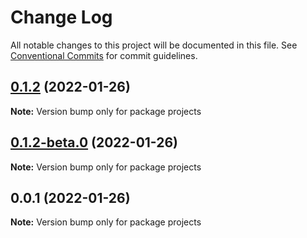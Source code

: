 # Change Log

All notable changes to this project will be documented in this file.
See [Conventional Commits](https://conventionalcommits.org) for commit guidelines.

## [0.1.2](https://github.com/ejbogantes/lerna-monorepo/compare/v0.1.2-beta.0...v0.1.2) (2022-01-26)

**Note:** Version bump only for package projects





## [0.1.2-beta.0](https://github.com/ejbogantes/lerna-monorepo/compare/v0.1.1...v0.1.2-beta.0) (2022-01-26)

**Note:** Version bump only for package projects





## 0.0.1 (2022-01-26)

**Note:** Version bump only for package projects
